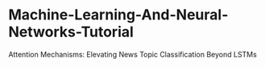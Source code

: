 # Machine-Learning-And-Neural-Networks-Tutorial
Attention Mechanisms: Elevating News Topic Classification Beyond LSTMs

